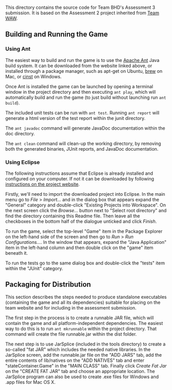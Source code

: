This directory contains the source code for Team BHD's Assessment 3 submission. It is based on the Assessment 2 project inherited from [Team WAW](http://teamwaw.co.uk).

## Building and Running the Game

### Using Ant

The easiest way to build and run the game is to use the [Apache Ant](http://ant.apache.org) Java build system. It can be downloaded from the website linked above, or installed through a package manager, such as apt-get on Ubuntu, [brew](http://brew.sh) on Mac, or [cinst](http://chocolatey.org) on Windows.

Once Ant is installed the game can be launched by opening a terminal window in the project directory and then executing `ant play`, which will automatically build and run the game (to just build without launching run `ant build`).

The included unit tests can be run with `ant test`. Running `ant report` will generate a html version of the test report within the junit directory.

The `ant javadoc` command will generate JavaDoc documentation within the doc directory.

The `ant clean` command will clean-up the working directory, by removing both the generated binaries, JUnit reports, and JavaDoc documentation.

### Using Eclipse

The following instructions assume that Eclipse is already installed and configured on your computer. If not it can be downloaded by following [instructions on the project website](http://www.eclipse.org/downloads/).

Firstly, we'll need to import the downloaded project into Eclipse. In the main menu go to *File* > *Import...* and in the dialog box that appears expand the "General" category and double-click "Existing Projects into Workspace". On the next screen click the *Browse...* button next to "Select root directory" and find the directory containing this Readme file. Then leave all the checkboxes in the bottom half of the dialogue unticked and click *Finish*.

To run the game, select the top-level "Game" item in the Package Explorer on the left-hand side of the screen and then go to *Run* > *Run Configurations...*. In the window that appears, expand the "Java Application" item in the left-hand column and then double click on the "game" item beneath it. 

To run the tests go to the same dialog box and double-click the "tests" item within the "JUnit" category.

## Packaging for Distribution

This section describes the steps needed to produce standalone executables (containing the game and all its dependencies) suitable for placing on the team website and for including in the assessment submission.

The first step in the process is to create a runnable JAR file, which will contain the game and all platform-independent dependencies. The easiest way to do this is to run `ant mkrunnable` within the project directory. That command will create the file runnable.jar within the dist folder.

The next step is to use JarSplice (included in the tools directory) to create a so-called "fat JAR" which includes the needed native libraries. In the JarSplice screen, add the runnable.jar file on the "ADD JARS" tab, add the entire contents of lib/natives on the "ADD NATIVES" tab and enter "stateContainer.Game" in the "MAIN CLASS" tab. Finally click *Create Fat Jar* on the "CREATE FAT JAR" tab and choose an appropriate location. The JarSplice program can also be used to create .exe files for Windows and .app files for Mac OS X.